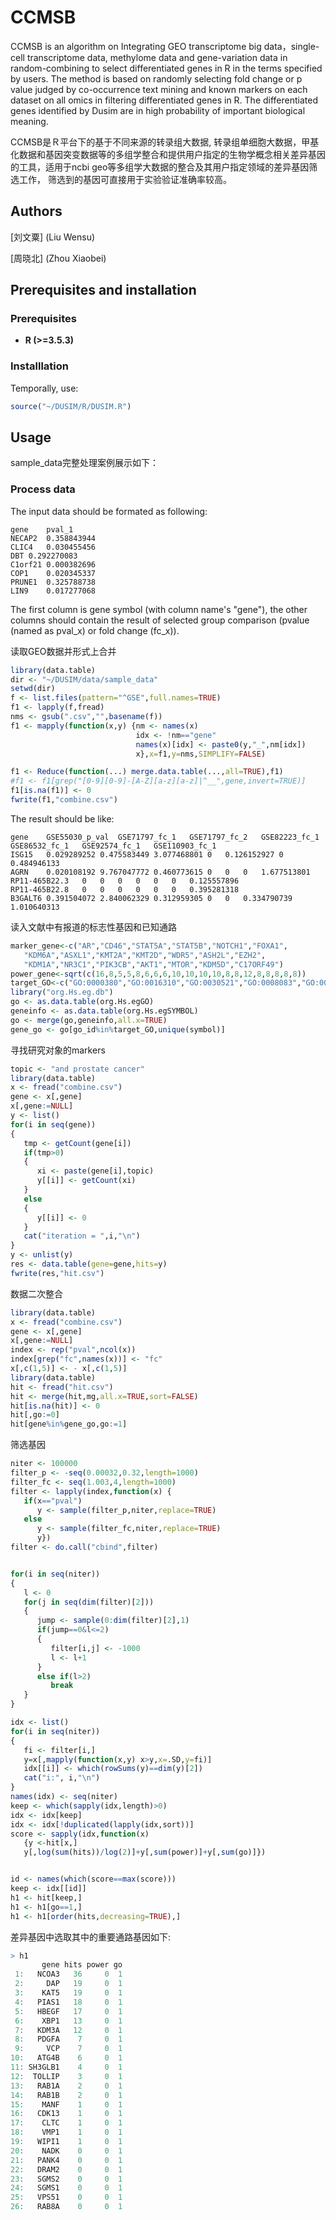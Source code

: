 CCMSB
==========
CCMSB is an algorithm on Integrating GEO transcriptome big data，single-cell transcriptome data, methylome data and gene-variation data in random-combining to select differentiated genes in R in the terms specified by users. The method is based on randomly selecting fold change or p value
judged by co-occurrence text mining and known markers on each dataset on all omics in filtering differentiated genes in R. 
The differentiated genes identified by Dusim are in high probability of important biological meaning. 



CCMSB是Ｒ平台下的基于不同来源的转录组大数据, 转录组单细胞大数据，甲基化数据和基因突变数据等的多组学整合和提供用户指定的生物学概念相关差异基因的工具，适用于ncbi geo等多组学大数据的整合及其用户指定领域的差异基因筛选工作，
筛选到的基因可直接用于实验验证准确率较高。

## Authors

[刘文粟] (Liu Wensu)

[周晓北] (Zhou Xiaobei)

## <a name="install"></a> Prerequisites and installation

### <a name="prerequisites"></a> Prerequisites
- **R (>=3.5.3)** 

### <a name="installlation"></a> Installlation
Temporally, use:
```r
source("~/DUSIM/R/DUSIM.R")
```

## Usage
sample_data完整处理案例展示如下：
### <a name="process"></a> Process data
The input data should be formated as following: 

    gene	pval_1
    NECAP2	0.358843944
    CLIC4	0.030455456
    DBT	0.292270083
    C1orf21	0.000382696
    COP1	0.020345337
    PRUNE1	0.325788738
    LIN9	0.017277068

The first column is gene symbol (with column name's "gene"), the other columns should contain the result of selected group comparison (pvalue (named as pval\_x) or 
fold change (fc\_x)).

读取GEO数据并形式上合并

```r
library(data.table)
dir <- "~/DUSIM/data/sample_data"
setwd(dir)
f <- list.files(pattern="^GSE",full.names=TRUE)
f1 <- lapply(f,fread)
nms <- gsub(".csv","",basename(f))
f1 <- mapply(function(x,y) {nm <- names(x)
                            idx <- !nm=="gene"
                            names(x)[idx] <- paste0(y,"_",nm[idx])
                            x},x=f1,y=nms,SIMPLIFY=FALSE)

f1 <- Reduce(function(...) merge.data.table(...,all=TRUE),f1)
#f1 <- f1[grep("[0-9][0-9]-[A-Z][a-z][a-z]|^__",gene,invert=TRUE)]
f1[is.na(f1)] <- 0
fwrite(f1,"combine.csv")
```
The result should be like:

    gene	GSE55030_p_val	GSE71797_fc_1	GSE71797_fc_2	GSE82223_fc_1	GSE86532_fc_1	GSE92574_fc_1	GSE110903_fc_1
    ISG15	0.029289252	0.475583449	3.077468801	0	0.126152927	0	0.484946133
    AGRN	0.020108192	9.767047772	0.460773615	0	0	0	1.677513801
    RP11-465B22.3	0	0	0	0	0	0	0.125557896
    RP11-465B22.8	0	0	0	0	0	0	0.395281318
    B3GALT6	0.391504072	2.840062329	0.312959305	0	0	0.334790739	1.010640313

读入文献中有报道的标志性基因和已知通路
```r
marker_gene<-c("AR","CD46","STAT5A","STAT5B","NOTCH1","FOXA1",
   "KDM6A","ASXL1","KMT2A","KMT2D","WDR5","ASH2L","EZH2",
   "KDM1A","NR3C1","PIK3CB","AKT1","MTOR","KDM5D","C17ORF49")
power_gene<-sqrt(c(16,8,5,5,8,6,6,6,10,10,10,10,8,8,12,8,8,8,8,8)) 
target_GO<-c("GO:0000380","GO:0016310","GO:0030521","GO:0008083","GO:0006914")
library("org.Hs.eg.db")
go <- as.data.table(org.Hs.egGO)
geneinfo <- as.data.table(org.Hs.egSYMBOL)
go <- merge(go,geneinfo,all.x=TRUE)
gene_go <- go[go_id%in%target_GO,unique(symbol)]
```
寻找研究对象的markers
```r
topic <- "and prostate cancer"
library(data.table)
x <- fread("combine.csv")
gene <- x[,gene]
x[,gene:=NULL]
y <- list()
for(i in seq(gene))
{
   tmp <- getCount(gene[i])
   if(tmp>0)
   {
      xi <- paste(gene[i],topic)
      y[[i]] <- getCount(xi)
   }
   else
   {
      y[[i]] <- 0
   } 
   cat("iteration = ",i,"\n")
}
y <- unlist(y)
res <- data.table(gene=gene,hits=y)
fwrite(res,"hit.csv")
```


数据二次整合
```r
library(data.table)
x <- fread("combine.csv")
gene <- x[,gene]
x[,gene:=NULL]
index <- rep("pval",ncol(x))
index[grep("fc",names(x))] <- "fc"
x[,c(1,5)] <- - x[,c(1,5)]
library(data.table)
hit <- fread("hit.csv")
hit <- merge(hit,mg,all.x=TRUE,sort=FALSE)
hit[is.na(hit)] <- 0
hit[,go:=0]
hit[gene%in%gene_go,go:=1]
```

筛选基因
```r
niter <- 100000
filter_p <- -seq(0.00032,0.32,length=1000)
filter_fc <- seq(1.003,4,length=1000)
filter <- lapply(index,function(x) {
   if(x=="pval")
      y <- sample(filter_p,niter,replace=TRUE)
   else
      y <- sample(filter_fc,niter,replace=TRUE)
      y})
filter <- do.call("cbind",filter)


for(i in seq(niter))
{
   l <- 0
   for(j in seq(dim(filter)[2]))
   {
      jump <- sample(0:dim(filter)[2],1)
      if(jump==0&l<=2)
      {
         filter[i,j] <- -1000
         l <- l+1
      }
      else if(l>2)
         break
   }
}

idx <- list()
for(i in seq(niter))
{
   fi <- filter[i,]
   y=x[,mapply(function(x,y) x>y,x=.SD,y=fi)]
   idx[[i]] <- which(rowSums(y)==dim(y)[2])
   cat("i:", i,"\n")
}
names(idx) <- seq(niter)
keep <- which(sapply(idx,length)>0)
idx <- idx[keep]
idx <- idx[!duplicated(lapply(idx,sort))]
score <- sapply(idx,function(x) 
   {y <-hit[x,]
   y[,log(sum(hits))/log(2)]+y[,sum(power)]+y[,sum(go)]})


id <- names(which(score==max(score)))
keep <- idx[[id]]
h1 <- hit[keep,]
h1 <- h1[go==1,]
h1 <- h1[order(hits,decreasing=TRUE),]
```

差异基因中选取其中的重要通路基因如下:

```r
> h1
       gene hits power go
 1:   NCOA3   36     0  1
 2:     DAP   19     0  1
 3:    KAT5   19     0  1
 4:   PIAS1   18     0  1
 5:   HBEGF   17     0  1
 6:    XBP1   13     0  1
 7:   KDM3A   12     0  1
 8:   PDGFA    7     0  1
 9:     VCP    7     0  1
10:   ATG4B    6     0  1
11: SH3GLB1    4     0  1
12:  TOLLIP    3     0  1
13:   RAB1A    2     0  1
14:   RAB1B    2     0  1
15:    MANF    1     0  1
16:   CDK13    1     0  1
17:    CLTC    1     0  1
18:    VMP1    1     0  1
19:   WIPI1    1     0  1
20:    NADK    0     0  1
21:   PANK4    0     0  1
22:   DRAM2    0     0  1
23:   SGMS2    0     0  1
24:   SGMS1    0     0  1
25:   VPS51    0     0  1
26:   RAB8A    0     0  1
```